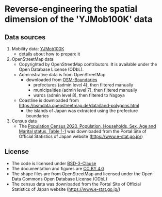 # Reverse-engineering the spatial dimension of the 'YJMob100K' data

## Data sources

1. Mobility data: [YJMob100K](https://zenodo.org/records/10836269)
    - [details](data/yjmob100k/README.md) about how to prepare it
2. OpenStreetMap data
    - Copyrighted by OpenStreetMap contributors. It is available under the Open Database License (ODbL).
    - Administrative data is from OpenStreetMap
        - downloaded from [OSM-Boundaries](https://osm-boundaries.com/)
            - prefectures (admin level 4), then filtered manually
            - municipalities (admin level 7), then filtered manually
            - wards (admin level 8), then filtered to Nagoya
    - Coastline is downloaded from https://osmdata.openstreetmap.de/data/land-polygons.html
        - the islands of Japan was extracted using the prefecture boundaries
4. Census data
    - The [Population Census 2020, Population, Households, Sex, Age and Marital status, Table 1-1](https://www.e-stat.go.jp/en/stat-search/files?page=1&layout=datalist&toukei=00200521&tstat=000001136464&cycle=0&year=20200&month=24101210&tclass1=000001136466) was downloaded from the
     Portal Site of Official Statistics of Japan website (https://www.e-stat.go.jp/)

## License

- The code is licensed under [BSD-3-Clause](LICENSE)
- The documentation and figures are [CC BY 4.0](https://creativecommons.org/licenses/by/4.0/)
- The shape files are from OpenStreetMap and licensed under the Open Data Commons Open Database License (ODbL)
- The census data was downloaded from the Portal Site of Official Statistics of Japan website (https://www.e-stat.go.jp/)
